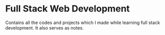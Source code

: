 # Full Stack Web Development
 Contains all the codes and projects which I made while learning full stack development. It also serves as notes.
